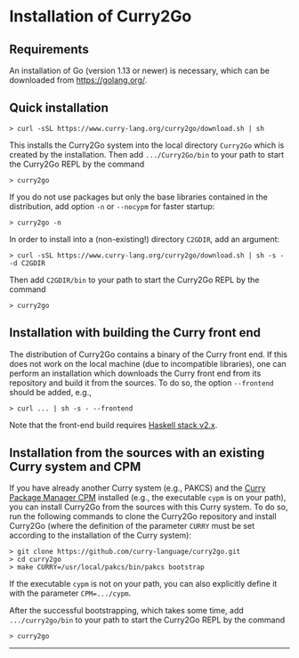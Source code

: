 Installation of Curry2Go
========================

Requirements
------------

An installation of Go (version 1.13 or newer) is necessary,
which can be downloaded from <https://golang.org/>.


Quick installation
------------------

    > curl -sSL https://www.curry-lang.org/curry2go/download.sh | sh

This installs the Curry2Go system into the local directory `Curry2Go`
which is created by the installation. Then add `.../Curry2Go/bin` to
your path to start the Curry2Go REPL by the command

    > curry2go

If you do not use packages but only the base libraries contained
in the distribution, add option `-n` or `--nocypm` for faster startup:

    > curry2go -n

In order to install into a (non-existing!) directory `C2GDIR`, add an argument:

    > curl -sSL https://www.curry-lang.org/curry2go/download.sh | sh -s - -d C2GDIR

Then add `C2GDIR/bin` to your path to start the Curry2Go REPL by the command

    > curry2go


Installation with building the Curry front end
----------------------------------------------

The distribution of Curry2Go contains a binary of the Curry front end.
If this does not work on the local machine (due to incompatible
libraries), one can perform an installation which downloads
the Curry front end from its repository and build it from the sources.
To do so, the option `--frontend` should be added, e.g.,

    > curl ... | sh -s - --frontend

Note that the front-end build requires
[Haskell stack v2.x](http://www.haskellstack.org/).


Installation from the sources with an existing Curry system and CPM
-------------------------------------------------------------------

If you have already another Curry system (e.g., PAKCS) and
the [Curry Package Manager CPM](http://www.curry-lang.org/tools/cpm)
installed (e.g., the executable `cypm` is on your path),
you can install Curry2Go from the sources with this Curry system.
To do so, run the following commands to clone the Curry2Go repository
and install Curry2Go (where the definition of the parameter
`CURRY` must be set according to the installation of
the Curry system):

    > git clone https://github.com/curry-language/curry2go.git
    > cd curry2go
    > make CURRY=/usr/local/pakcs/bin/pakcs bootstrap

If the executable `cypm` is not on your path, you can also explicitly
define it with the parameter `CPM=.../cypm`.

After the successful bootstrapping, which takes some time,
add `.../curry2go/bin` to your path to start the Curry2Go REPL
by the command

    > curry2go

------------------------------------------------------------------------------
